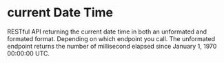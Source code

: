 # current Date Time

RESTful API returning the current date time in both an unformated and formated format. Depending on which endpoint you call. The unformated endpoint returns the number of millisecond elapsed since January 1, 1970 00:00:00 UTC.
